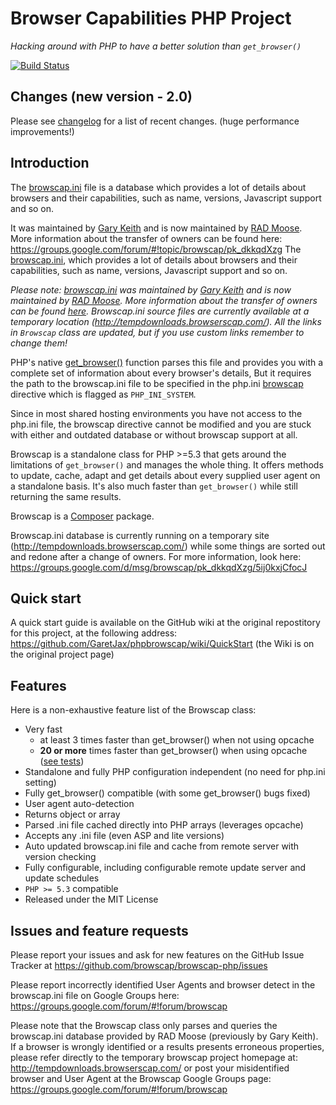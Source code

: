 Browser Capabilities PHP Project
================================

_Hacking around with PHP to have a better solution than `get_browser()`_

[![Build Status](https://secure.travis-ci.org/browscap/browscap-php.png?branch=master)](http://travis-ci.org/browsecap/browscap-php)


Changes (new version - 2.0)
-------

Please see [changelog](CHANGELOG.md) for a list of recent changes. (huge performance improvements!)


Introduction
------------

The [browscap.ini](http://tempdownloads.browserscap.com/) file is a
database which provides a lot of details about browsers and their capabilities, such as name,
versions, Javascript support and so on.

It was maintained by [Gary Keith](https://github.com/GaryKeith) and is 
now maintained by [RAD Moose](https://github.com/radmoose).
More information about the transfer of owners can be found here: https://groups.google.com/forum/#!topic/browscap/pk_dkkqdXzg
The [browscap.ini](http://tempdownloads.browserscap.com/), which
provides a lot of details about browsers and their capabilities, such as name,
versions, Javascript support and so on.

_Please note: [browscap.ini](http://tempdownloads.browserscap.com/) was maintained by [Gary Keith](https://github.com/GaryKeith) and is 
now maintained by [RAD Moose](https://github.com/radmoose). More information about the transfer of owners can be found [here](https://groups.google.com/forum/#!topic/browscap/pk_dkkqdXzg).
Browscap.ini source files are currently available at a temporary location (http://tempdownloads.browserscap.com/).
All the links in `Browscap` class are updated, but if you use custom links remember to change them!_

PHP's native [get_browser()](http://php.net/get_browser) function parses this
file and provides you with a complete set of information about every browser's
details, But it requires the path to the browscap.ini file to be specified in
the php.ini [browscap](http://ch2.php.net/manual/en/ref.misc.php#ini.browscap)
directive which is flagged as `PHP_INI_SYSTEM`.

Since in most shared hosting environments you have not access to the php.ini
file, the browscap directive cannot be modified and you are stuck with either
and outdated database or without browscap support at all.

Browscap is a standalone class for PHP >=5.3 that gets around the limitations of
`get_browser()` and manages the whole thing.
It offers methods to update, cache, adapt and get details about every supplied
user agent on a standalone basis.
It's also much faster than `get_browser()` while still returning the same results.

Browscap is a [Composer](https://packagist.org/packages/browscap/browscap-php) package.


Browscap.ini database is currently running on a temporary site (http://tempdownloads.browserscap.com/)
while some things are sorted out and redone after a change of owners. For more
information, look here: https://groups.google.com/d/msg/browscap/pk_dkkqdXzg/5ij0kxjCfocJ 

Quick start
-----------

A quick start guide is available on the GitHub wiki at the original repostitory for this project, at the following address:
https://github.com/GaretJax/phpbrowscap/wiki/QuickStart (the Wiki is on the original project page)


Features
--------

Here is a non-exhaustive feature list of the Browscap class:

 * Very fast
   * at least 3 times faster than get_browser() when not using opcache
   * **20 or more** times faster than get_browser() when using opcache ([see tests](https://github.com/quentin389/ua-speed-tests))
 * Standalone and fully PHP configuration independent (no need for php.ini setting)
 * Fully get_browser() compatible (with some get_browser() bugs  fixed)
 * User agent auto-detection
 * Returns object or array
 * Parsed .ini file cached directly into PHP arrays (leverages opcache)
 * Accepts any .ini file (even ASP and lite versions)
 * Auto updated browscap.ini file and cache from remote server with version checking
 * Fully configurable, including configurable remote update server and update schedules
 * `PHP >= 5.3` compatible
 * Released under the MIT License


Issues and feature requests
---------------------------

Please report your issues and ask for new features on the GitHub Issue Tracker
at https://github.com/browscap/browscap-php/issues

Please report incorrectly identified User Agents and browser detect in the browscap.ini
file on Google Groups here: https://groups.google.com/forum/#!forum/browscap

Please note that the Browscap class only parses and queries the browscap.ini
database provided by RAD Moose (previously by Gary Keith). If a browser is wrongly identified or a results
presents erroneous properties, please refer directly to the temporary browscap project
homepage at: http://tempdownloads.browserscap.com/ or post your misidentified browser and User Agent at
the Browscap Google Groups page: https://groups.google.com/forum/#!forum/browscap
